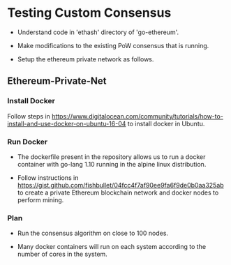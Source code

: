 # Testing Custom Consensus

* Understand code in 'ethash' directory of 'go-ethereum'.

* Make modifications to the existing PoW consensus that is running.

* Setup the ethereum private network as follows.

## Ethereum-Private-Net

### Install Docker 

Follow steps in https://www.digitalocean.com/community/tutorials/how-to-install-and-use-docker-on-ubuntu-16-04 to install docker in Ubuntu.

### Run Docker

* The dockerfile present in the repository allows us to run a docker container with go-lang 1.10 running in the alpine linux distribution.

* Follow instructions in https://gist.github.com/fishbullet/04fcc4f7af90ee9fa6f9de0b0aa325ab to create a private Ethereum blockchain network and docker nodes to perform mining.

### Plan

* Run the consensus algorithm on close to 100 nodes.

* Many docker containers will run on each system according to the number of cores in the system.






